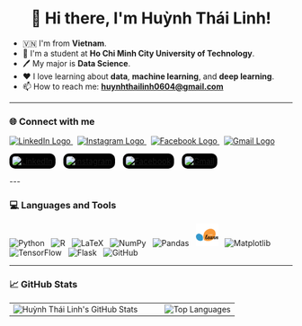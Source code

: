 <h1 align="center">👋 Hi there, I'm Huỳnh Thái Linh!</h1>

* 🇻🇳 I'm from **Vietnam**.  
* 📖 I'm a student at **Ho Chi Minh City University of Technology**.  
* 🖊️ My major is **Data Science**.  
* ❤️ I love learning about **data**, **machine learning**, and **deep learning**.  
* 📫 How to reach me: **huynhthailinh0604@gmail.com**

---

### 🌐 Connect with me
<p align="left">
  <a href="https://www.linkedin.com/in/huynhthailinh/" target="_blank">
    <img src="https://cdn.simpleicons.org/linkedin/0077B5" height="32" alt="LinkedIn Logo">
  </a>
  &nbsp; <a href="https://www.instagram.com/hthaislinh_7/" target="_blank">
    <img src="https://cdn.simpleicons.org/instagram/E4405F" height="32" alt="Instagram Logo">
  </a>
  &nbsp;
  <a href="https://www.facebook.com/huynhthailinh9999" target="_blank">
    <img src="https://cdn.simpleicons.org/facebook/1877F2" height="32" alt="Facebook Logo">
  </a>
  &nbsp;
  <a href="mailto:huynhthailinh0604@gmail.com" target="_blank">
    <img src="https://cdn.simpleicons.org/gmail/D14836" height="32" alt="Gmail Logo">
  </a>
</p>

<p align="left" style="display: flex; gap: 14px;">
  <a href="https://www.linkedin.com/in/huynhthailinh/" target="_blank">
    <img src="https://img.icons8.com/fluency/48/linkedin.png" height="45" alt="LinkedIn" style="border-radius:10px; background-color:#000; padding:5px;">
  </a>
  <a href="https://www.instagram.com/hthaislinh_7/" target="_blank">
    <img src="https://img.icons8.com/fluency/48/instagram-new.png" height="45" alt="Instagram" style="border-radius:10px; background-color:#000; padding:5px;">
  </a>
  <a href="https://www.facebook.com/huynhthailinh9999" target="_blank">
    <img src="https://img.icons8.com/fluency/48/facebook-new.png" height="45" alt="Facebook" style="border-radius:10px; background-color:#000; padding:5px;">
  </a>
  <a href="mailto:huynhthailinh0604@gmail.com" target="_blank">
    <img src="https://img.icons8.com/fluency/48/gmail-new.png" height="45" alt="Gmail" style="border-radius:10px; background-color:#000; padding:5px;">
  </a>
</p>
---

### 💻 Languages and Tools
<p align="left">
  <img src="https://img.icons8.com/color/48/python--v1.png" height="40" alt="Python" />
  &nbsp;
  <img src="https://img.icons8.com/external-becris-flat-becris/64/external-r-data-science-becris-flat-becris.png" height="40" alt="R" />
  &nbsp;
  <img src="https://img.icons8.com/color/48/latex.png" height="40" alt="LaTeX" />
  &nbsp;
  <img src="https://img.icons8.com/color/48/numpy.png" height="40" alt="NumPy" />
  &nbsp;
  <img src="https://img.icons8.com/color/48/pandas.png" height="40" alt="Pandas" />
  &nbsp;
  <img src="https://raw.githubusercontent.com/devicons/devicon/master/icons/scikitlearn/scikitlearn-original.svg" height="40" alt="Scikit-learn" />
  &nbsp;
  <img src="https://img.icons8.com/color/48/matplotlib.png" height="40" alt="Matplotlib" />
  &nbsp;
  <img src="https://img.icons8.com/color/48/tensorflow.png" height="40" alt="TensorFlow" />
  &nbsp;
  <img src="https://img.icons8.com/fluency/48/flask.png" height="40" alt="Flask" />
  &nbsp;
  <img src="https://img.icons8.com/fluency/48/github.png" height="40" alt="GitHub" />
</p>

---

### 📈 GitHub Stats

<table align="center" border="0" cellspacing="0" cellpadding="0">
  <tr>
    <td align="center" valign="middle">
      <img src="https://github-readme-stats.vercel.app/api?username=HTLinh0604&show_icons=true&theme=default&include_all_commits=true&count_private=true&hide_border=true" alt="Huỳnh Thái Linh's GitHub Stats" height="180px" />
    </td>
    <td width="20"></td>
    <td align="center" valign="middle">
      <img src="https://github-readme-stats.vercel.app/api/top-langs/?username=HTLinh0604&layout=compact&theme=default&hide_border=true" alt="Top Languages" height="180px" />
    </td>
  </tr>
</table>


